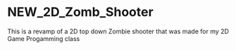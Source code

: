 # NEW_2D_Zomb_Shooter
This is a revamp of a 2D top down Zombie shooter that was made for my 2D Game Progamming class
